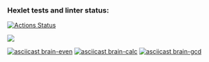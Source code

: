 ### Hexlet tests and linter status:
[![Actions Status](https://github.com/LyubovVershinnikova/frontend-project-44/actions/workflows/hexlet-check.yml/badge.svg)](https://github.com/LyubovVershinnikova/frontend-project-44/actions)

<a href="https://codeclimate.com/github/LyubovVershinnikova/frontend-project-44/maintainability"><img src="https://api.codeclimate.com/v1/badges/f86e5620aece47b7ae33/maintainability" /></a>

[![asciicast brain-even](https://asciinema.org/a/Hx24RxhzRqfwZEREBHHMinXnX.svg)](https://asciinema.org/a/Hx24RxhzRqfwZEREBHHMinXnX)
[![asciicast brain-calc](https://asciinema.org/a/yA2QBx2Cz9983wZIxlgAixdFY.svg)](https://asciinema.org/a/yA2QBx2Cz9983wZIxlgAixdFY)
[![asciicast brain-gcd](https://asciinema.org/a/DDOZ3vnl5AzAWldei9lLS52IS.svg)](https://asciinema.org/a/DDOZ3vnl5AzAWldei9lLS52IS)